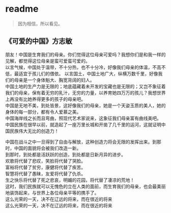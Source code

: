 # readme

> 因为相信，所以看见。



## **《可爱的中国》方志敏**

朋友！中国是生育我们的母亲。你们觉得这位母亲可爱吗？我想你们是和我一样的见解，都觉得这位母亲是蛮可爱蛮可爱的。  
以言气候，中国处于温带，不十分热，也不十分冷，好像我们母亲的体温，不高不低，最适宜于孩儿们的偎依。
以言国土，中国土地广大，纵横万数千里，好像我们的母亲是一个身体魁大、胸宽背阔的妇人。  
中国土地的生产力是无限的；地底蕴藏着未开发的宝藏也是无限的；又岂不象征着我们的母亲，保有着无穷的乳汁，无穷的力量，以养育她四万万的孩儿？我想世界上再没有比她养得更多的孩子的母亲吧。  
中国是无地不美，到处皆景，这好像我们的母亲，她是一个天姿玉质的美人，她的身体的每一部分，都有令人爱慕之美。  
中国海岸线之长而且弯曲，照现代艺术家说来，这象征我们母亲富有曲线美吧。  
中国民族在很早以前，就造起了一座万里长城和开凿了几千里的运河，这就证明中国民族伟大无比的创造力！  

中国在战斗之中一旦得到了自由与解放，这种创造力将会无限的发挥出来。到那时，中国的面貌将会被我们改造一新。  
到那时，到处都是活跃跃的创造，到处都是日新月异的进步。  
欢歌将代替了悲叹，笑脸将代替了哭脸。  
富裕将代替了贫穷，康健将代替了疾苦。  
智慧将代替了愚昧，友爱将代替了仇杀。  
生之快乐将代替了死之悲哀，明媚的花园，将代替了凄凉的荒地！  
这时，我们民族就可以无愧色的立在人类的面前，而生育我们的母亲，也会最美丽地装饰起来，与世界上各位母亲平等的携手了。  
这么光荣的一天，决不在辽远的将来，而在很近的将来  
这么光荣的一天，决不在辽远的将来，而在很近的将来    